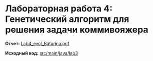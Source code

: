 # Лабораторная работа 4: Генетический алгоритм для решения задачи коммивояжера

**Отчет:** [Lab4_evol_Baturina.pdf](Lab4_evol_Baturina.pdf)

**Исходный код:** [src/main/java/lab3](src/main/java/lab3)


